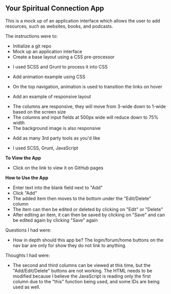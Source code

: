 ## Your Spiritual Connection App

This is a mock up of an application interface which allows the user to add resources, such as websites, books, and podcasts.

The instructions were to:
+ Initialize a git repo
+ Mock up an application interface
+ Create a base layout using a CSS pre-processor
- I used SCSS and Grunt to process it into CSS
+ Add animation example using CSS
- On the top navigation, animation is used to transition the links on hover
+ Add an example of responsive layout
- The columns are responsive, they will move from 3-wide down to 1-wide based on the screen size
- The columns and input fields at 500px wide will reduce down to 75% width
- The background image is also responsive
+ Add as many 3rd party tools as you'd like
- I used SCSS, Grunt, JavaScript

**To View the App**
+ Click on the link to view it on GitHub pages

**How to Use the App**
+ Enter text into the blank field next to "Add"
+ Click "Add"
+ The added item then moves to the bottom under the "Edit/Delete" column
+ The item can then be edited or deleted by clicking on "Edit" or "Delete"
+ After editing an item, it can then be saved by clicking on "Save" and can be edited again by clicking "Save" again

Questions I had were:
+ How in depth should this app be? The login/forum/home buttons on the nav bar are only for show they do not link to anything.


Thoughts I had were:
+ The second and third columns can be viewed at this time, but the "Add/Edit/Delete" buttons are not working. The HTML needs to be modified because I believe the JavaScript is reading only the first column due to the "this" function being used, and some IDs are being used as well. 